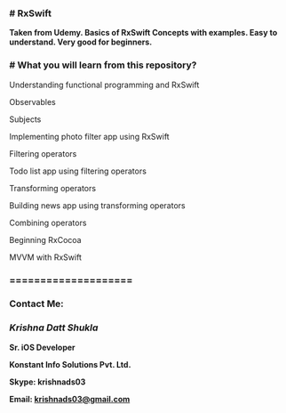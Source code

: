 ### **# RxSwift**

**Taken from Udemy. Basics of RxSwift Concepts with examples. Easy to understand. Very good for beginners.**

### **# What you will learn from this repository?**



Understanding functional programming and RxSwift

Observables

Subjects

Implementing photo filter app using RxSwift

Filtering operators

Todo list app using filtering operators

Transforming operators

Building news app using transforming operators

Combining operators

Beginning RxCocoa

MVVM with RxSwift

### ====================
### **Contact Me:**

### **_Krishna Datt Shukla_**

**Sr. iOS Developer**

**Konstant Info Solutions Pvt. Ltd.**

**Skype: krishnads03**

**Email: krishnads03@gmail.com**
